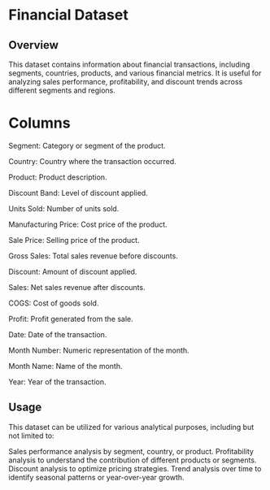 # Financial Dataset

## Overview
This dataset contains information about financial transactions, including segments, countries, products, and various financial metrics. It is useful for analyzing sales performance, profitability, and discount trends across different segments and regions.

# Columns

Segment: Category or segment of the product.

Country: Country where the transaction occurred.

Product: Product description.

Discount Band: Level of discount applied.

Units Sold: Number of units sold.

Manufacturing Price: Cost price of the product.

Sale Price: Selling price of the product.

Gross Sales: Total sales revenue before discounts.

Discount: Amount of discount applied.

Sales: Net sales revenue after discounts.

COGS: Cost of goods sold.

Profit: Profit generated from the sale.

Date: Date of the transaction.

Month Number: Numeric representation of the month.

Month Name: Name of the month.

Year: Year of the transaction.

## Usage
This dataset can be utilized for various analytical purposes, including but not limited to:

Sales performance analysis by segment, country, or product.
Profitability analysis to understand the contribution of different products or segments.
Discount analysis to optimize pricing strategies.
Trend analysis over time to identify seasonal patterns or year-over-year growth.
